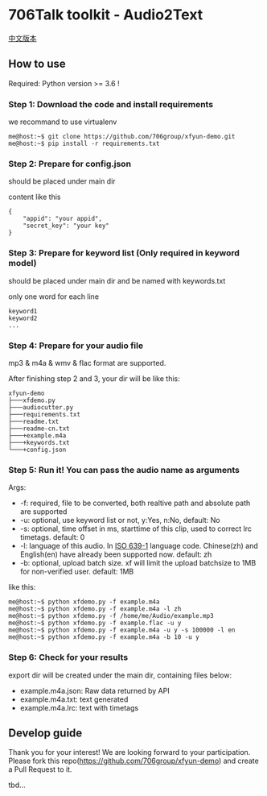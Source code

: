 # 706Talk toolkit - Audio2Text

[中文版本](https://github.com/706group/xfyun-demo/blob/master/readme-cn.md)

## How to use

Required: Python version >= 3.6 !

### Step 1: Download the code and install requirements

we recommand to use virtualenv

```
me@host:~$ git clone https://github.com/706group/xfyun-demo.git
me@host:~$ pip install -r requirements.txt
```
### Step 2: Prepare for config.json

should be placed under main dir

content like this
```
{
    "appid": "your appid",
    "secret_key": "your key"
}
``` 

### Step 3: Prepare for keyword list (Only required in keyword model)

should be placed under main dir and be named with keywords.txt

only one word for each line
```
keyword1
keyword2
...
```

### Step 4: Prepare for your audio file

mp3 & m4a & wmv & flac format are supported.

After finishing step 2 and 3, your dir will be like this:
```
xfyun-demo
├───xfdemo.py
├───audiocutter.py
├───requirements.txt
├───readme.txt
├───readme-cn.txt
├───+example.m4a
├───+keywords.txt
└───+config.json
```

### Step 5: Run it! You can pass the audio name as arguments

Args: 
- -f: required, file to be converted, both realtive path and absolute path are supported
- -u: optional, use keyword list or not, y:Yes, n:No, default: No
- -s: optional, time offset in ms, starttime of this clip, used to correct lrc timetags. default: 0
- -l: language of this audio. In [ISO 639-1](https://www.loc.gov/standards/iso639-2/php/English_list.php) language code. Chinese(zh) and English(en) have already been supported now. default: zh
- -b: optional, upload batch size. xf will limit the upload batchsize to 1MB for non-verified user. default: 1MB

like this:
```
me@host:~$ python xfdemo.py -f example.m4a
me@host:~$ python xfdemo.py -f example.m4a -l zh
me@host:~$ python xfdemo.py -f /home/me/Audio/example.mp3
me@host:~$ python xfdemo.py -f example.flac -u y
me@host:~$ python xfdemo.py -f example.m4a -u y -s 100000 -l en
me@host:~$ python xfdemo.py -f example.m4a -b 10 -u y
```

### Step 6: Check for your results

export dir will be created under the main dir, containing files below:

- example.m4a.json: Raw data returned by API
- example.m4a.txt: text generated
- example.m4a.lrc: text with timetags

## Develop guide

Thank you for your interest! We are looking forward to your participation.
Please fork this repo(https://github.com/706group/xfyun-demo) and create a Pull Request to it.

tbd...